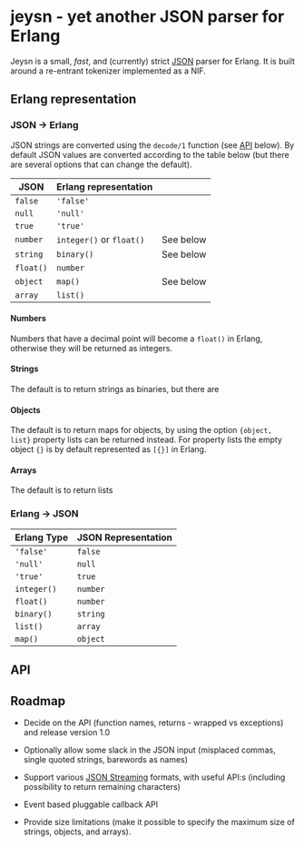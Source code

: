 # jeysn - yet another JSON parser for Erlang

Jeysn is a small, *fast*, and (currently) strict
[JSON](https://tools.ietf.org/html/rfc7159) parser for Erlang. It is
built around a re-entrant tokenizer implemented as a NIF.

## Erlang representation

### JSON -> Erlang

JSON strings are converted using the `decode/1` function (see
[API](#API) below). By default JSON values are converted according to
the table below (but there are several options that can change the
default).

| JSON      | Erlang representation    |           |
|-----------|--------------------------|-----------|
| `false`   | `'false'`                |           |
| `null`    | `'null'`                 |           |
| `true`    | `'true'`                 |           |
| `number`  | `integer()` or `float()` | See below |
| `string`  | `binary()`               | See below |
| `float()` | `number`                 |           |
| `object`  | `map()`                  | See below |
| `array`   | `list()`                 |           |

#### Numbers

Numbers that have a decimal point will become a `float()` in Erlang,
otherwise they will be returned as integers.

#### Strings

The default is to return strings as binaries, but there are

#### Objects

The default is to return maps for objects, by using the option
`{object, list}` property lists can be returned instead. For property
lists the empty object `{}` is by default represented as `[{}]` in
Erlang.

#### Arrays

The default is to return lists


### Erlang -> JSON

| Erlang Type | JSON Representation |
|-------------|---------------------|
| `'false'`   | `false`             |
| `'null'`    | `null`              |
| `'true'`    | `true`              |
| `integer()` | `number`            |
| `float()`   | `number`            |
| `binary()`  | `string`            |
| `list()`    | `array`             |
| `map()`     | `object`            |

## API


## Roadmap

- Decide on the API (function names, returns - wrapped vs exceptions)
  and release version 1.0

- Optionally allow some slack in the JSON input (misplaced commas,
  single quoted strings, barewords as names)

- Support various
  [JSON  Streaming](https://en.wikipedia.org/wiki/JSON_streaming) formats,
  with useful API:s (including possibility to return remaining
  characters)

- Event based pluggable callback API

- Provide size limitations (make it possible to specify the maximum
  size of strings, objects, and arrays).

